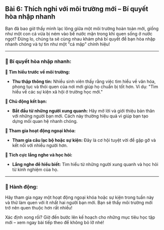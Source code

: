 ## Bài 6: Thích nghi với môi trường mới – Bí quyết hòa nhập nhanh

Bạn đã bao giờ thấy mình lạc lõng giữa một môi trường hoàn toàn mới, giống như một con cá vừa bị ném vào bể nước mặn trong khi quen sống ở nước ngọt? Đừng lo, chúng ta sẽ cùng nhau khám phá bí quyết để bạn hòa nhập nhanh chóng và tự tin như một "cá mập" chính hiệu!

---

### 📌 Bí quyết hòa nhập nhanh:

**🔹 Tìm hiểu trước về môi trường:**
- **Thu thập thông tin:** Nhiều sinh viên thấy rằng việc tìm hiểu về văn hóa, phong tục và thói quen của nơi mới giúp họ chuẩn bị tốt hơn. Ví dụ: "Tìm hiểu về các sự kiện xã hội ở trường học mới."

**🔹 Chủ động kết bạn:**
- **Bắt đầu từ những người xung quanh:** Hãy mở lời và giới thiệu bản thân với những người bạn mới. Cách này thường hiệu quả vì giúp bạn tạo dựng mối quan hệ nhanh chóng.

**🔹 Tham gia hoạt động ngoại khóa:**
- **Tham gia câu lạc bộ hoặc sự kiện:** Đây là cơ hội tuyệt vời để gặp gỡ và kết nối với nhiều người hơn.

**🔹 Tích cực lắng nghe và học hỏi:**
- **Lắng nghe để hiểu biết:** Tìm hiểu từ những người xung quanh và học hỏi từ kinh nghiệm của họ.

---

### 🚀 Hành động:

Hãy tham gia ngay một hoạt động ngoại khóa hoặc sự kiện trong tuần này và thử làm quen với ít nhất hai người bạn mới. Bạn sẽ thấy môi trường mới trở nên quen thuộc hơn rất nhiều!

Xác định xong rồi? Giờ đến bước lên kế hoạch cho những mục tiêu học tập mới – xem ngay bài tiếp theo để không bỏ lỡ nhé!